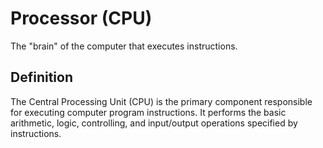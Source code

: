 # Processor (CPU)

The "brain" of the computer that executes instructions.

## Definition
The Central Processing Unit (CPU) is the primary component responsible for executing computer program instructions. It performs the basic arithmetic, logic, controlling, and input/output operations specified by instructions.
